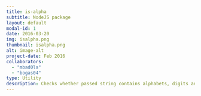 ```yaml
---
title: is-alpha
subtitle: NodeJS package
layout: default
modal-id: 1
date: 2016-03-20
img: isalpha.png
thumbnail: isalpha.png
alt: image-alt
project-date: Feb 2016
collaborators:
  - "mbad0la"
  - "bogas04"
type: Utility
description: Checks whether passed string contains alphabets, digits and vocabulory.
---
```

